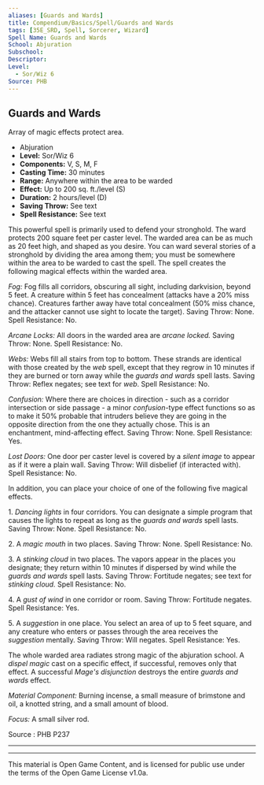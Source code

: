 ```yaml
---
aliases: [Guards and Wards]
title: Compendium/Basics/Spell/Guards and Wards
tags: [35E_SRD, Spell, Sorcerer, Wizard]
Spell Name: Guards and Wards
School: Abjuration
Subschool: 
Descriptor: 
Level:
  - Sor/Wiz 6
Source: PHB
---
```



## Guards and Wards

Array of magic effects protect area.

*   Abjuration
*   **Level:** Sor/Wiz 6
*   **Components:** V, S, M, F
*   **Casting Time:** 30 minutes
*   **Range:** Anywhere within the area to be warded
*   **Effect:** Up to 200 sq. ft./level (S)
*   **Duration:** 2 hours/level (D)
*   **Saving Throw:** See text
*   **Spell Resistance:** See text

<p>This powerful spell is primarily used to defend your stronghold. The ward protects 200 square feet per caster level. The warded area can be as much as 20 feet high, and shaped as you desire. You can ward several stories of a stronghold by dividing the area among them; you must be somewhere within the area to be warded to cast the spell. The spell creates the following magical effects within the warded area.</p><p><i>Fog:</i> Fog fills all corridors, obscuring all sight, including darkvision, beyond 5 feet. A creature within 5 feet has concealment (attacks have a 20% miss chance). Creatures farther away have total concealment (50% miss chance, and the attacker cannot use sight to locate the target). Saving Throw: None. Spell Resistance: No.</p><p><i>Arcane Locks:</i> All doors in the warded area are <i>arcane locked.</i> Saving Throw: None. Spell Resistance: No.</p><p><i>Webs:</i> Webs fill all stairs from top to bottom. These strands are identical with those created by the <i>web</i> spell, except that they regrow in 10 minutes if they are burned or torn away while the <i>guards and wards</i> spell lasts. Saving Throw: Reflex negates; see text for <i>web</i>. Spell Resistance: No.</p><p><i>Confusion:</i> Where there are choices in direction - such as a corridor intersection or side passage - a minor <i>confusion-</i>type effect functions so as to make it 50% probable that intruders believe they are going in the opposite direction from the one they actually chose. This is an enchantment, mind-affecting effect. Saving Throw: None. Spell Resistance: Yes.</p><p><i>Lost Doors:</i> One door per caster level is covered by a <i>silent image</i> to appear as if it were a plain wall. Saving Throw: Will disbelief (if interacted with). Spell Resistance: No.</p><p>In addition, you can place your choice of one of the following five magical effects.</p><p>1. <i>Dancing lights</i> in four corridors. You can designate a simple program that causes the lights to repeat as long as the <i>guards and wards</i> spell lasts. Saving Throw: None. Spell Resistance: No.</p><p>2. A <i>magic mouth</i> in two places. Saving Throw: None. Spell Resistance: No.</p><p>3. A <i>stinking cloud</i> in two places. The vapors appear in the places you designate; they return within 10 minutes if dispersed by wind while the <i>guards and wards</i> spell lasts. Saving Throw: Fortitude negates; see text for <i>stinking cloud.</i> Spell Resistance: No.</p><p>4. A <i>gust of wind</i> in one corridor or room. Saving Throw: Fortitude negates. Spell Resistance: Yes.</p><p>5. A <i>suggestion</i> in one place. You select an area of up to 5 feet square, and any creature who enters or passes through the area receives the <i>suggestion</i> mentally. Saving Throw: Will negates. Spell Resistance: Yes.</p><p>The whole warded area radiates strong magic of the abjuration school. A <i>dispel magic</i> cast on a specific effect, if successful, removes only that effect. A successful <i>Mage's disjunction</i> destroys the entire <i>guards and wards</i> effect.</p><p><i>Material Component:</i> Burning incense, a small measure of brimstone and oil, a knotted string, and a small amount of blood.</p><p><i>Focus:</i> A small silver rod.</p>

Source : PHB P237

---

---

This material is Open Game Content, and is licensed for public use under
the terms of the Open Game License v1.0a.
